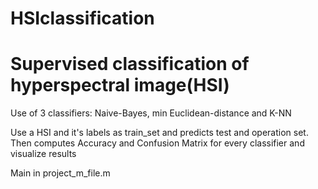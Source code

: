 # HSIclassification
Supervised classification of hyperspectral image(HSI)
=====================================================

Use of 3 classifiers: Naive-Bayes, min Euclidean-distance and K-NN

Use a HSI and it's labels as train_set and predicts test and operation set.
Then computes Accuracy and Confusion Matrix for every classifier and visualize results

Main in project_m_file.m
